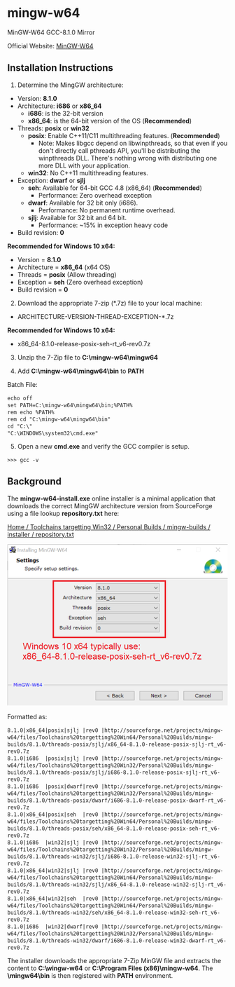 # mingw-w64
MinGW-W64 GCC-8.1.0 Mirror

Official Website: [MinGW-W64](http://mingw-w64.org/doku.php)

## Installation Instructions

1. Determine the MingGW architecture:
  * Version: **8.1.0**
  * Architecture: **i686** or **x86_64**
    * **i686**: is the 32-bit version
    * **x86_64**: is the 64-bit version of the OS (**Recommended**)
  * Threads: **posix** or **win32**
    * **posix**: Enable C++11/C11 multithreading features. (**Recommended**)
       * Note: Makes libgcc depend on libwinpthreads, so that even if you don't directly call pthreads API, you'll be distributing the winpthreads DLL. There's nothing wrong with distributing one more DLL with your application.
    * **win32**: No C++11 multithreading features.
  * Exception: **dwarf** or **sjlj**
    * **seh**: Available for 64-bit GCC 4.8 (x86_64) (**Recommended**)
      * Performance: Zero overhead exception 
    * **dwarf**: Available for 32 bit only (i686).
      * Performance: No permanent runtime overhead.
    * **sjlj**: Available for 32 bit and 64 bit.
      * Performance: ~15% in exception heavy code
  * Build revision: **0**

**Recommended for Windows 10 x64:**
  * Version = **8.1.0**
  * Architecture = **x86_64** (x64 OS)
  * Threads = **posix** (Allow threading)
  * Exception = **seh** (Zero overhead exception)
  * Build revision = **0**

2. Download the appropriate 7-zip (*.7z) file to your local machine:
  * ARCHITECTURE-VERSION-THREAD-EXCEPTION-*.7z

**Recommended for Windows 10 x64:**
  * x86_64-8.1.0-release-posix-seh-rt_v6-rev0.7z

3. Unzip the 7-Zip file to **C:\mingw-w64\mingw64**

4. Add **C:\mingw-w64\mingw64\bin** to **PATH**

Batch File:

```
echo off
set PATH=C:\mingw-w64\mingw64\bin;%PATH%
rem echo %PATH%
rem cd "C:\mingw-w64\mingw64\bin"
cd "C:\"
"C:\WINDOWS\system32\cmd.exe"
```

5. Open a new **cmd.exe** and verify the GCC compiler is setup.

```
>>> gcc -v
```

## Background

The **mingw-w64-install.exe** online installer is a minimal application that downloads the correct MingGW architecture version from SourceForge using a file lookup **repository.txt** here:

[Home / Toolchains targetting Win32 / Personal Builds / mingw-builds / installer / repository.txt](https://sourceforge.net/projects/mingw-w64/files/Toolchains%20targetting%20Win32/Personal%20Builds/mingw-builds/installer/)

![mingw-w64-install.exe](mingw-w64-install.png)

Formatted as:

```
8.1.0|x86_64|posix|sjlj |rev0 |http://sourceforge.net/projects/mingw-w64/files/Toolchains%20targetting%20Win64/Personal%20Builds/mingw-builds/8.1.0/threads-posix/sjlj/x86_64-8.1.0-release-posix-sjlj-rt_v6-rev0.7z
8.1.0|i686  |posix|sjlj |rev0 |http://sourceforge.net/projects/mingw-w64/files/Toolchains%20targetting%20Win32/Personal%20Builds/mingw-builds/8.1.0/threads-posix/sjlj/i686-8.1.0-release-posix-sjlj-rt_v6-rev0.7z
8.1.0|i686  |posix|dwarf|rev0 |http://sourceforge.net/projects/mingw-w64/files/Toolchains%20targetting%20Win32/Personal%20Builds/mingw-builds/8.1.0/threads-posix/dwarf/i686-8.1.0-release-posix-dwarf-rt_v6-rev0.7z
8.1.0|x86_64|posix|seh  |rev0 |http://sourceforge.net/projects/mingw-w64/files/Toolchains%20targetting%20Win64/Personal%20Builds/mingw-builds/8.1.0/threads-posix/seh/x86_64-8.1.0-release-posix-seh-rt_v6-rev0.7z
8.1.0|i686  |win32|sjlj |rev0 |http://sourceforge.net/projects/mingw-w64/files/Toolchains%20targetting%20Win32/Personal%20Builds/mingw-builds/8.1.0/threads-win32/sjlj/i686-8.1.0-release-win32-sjlj-rt_v6-rev0.7z
8.1.0|x86_64|win32|sjlj |rev0 |http://sourceforge.net/projects/mingw-w64/files/Toolchains%20targetting%20Win64/Personal%20Builds/mingw-builds/8.1.0/threads-win32/sjlj/x86_64-8.1.0-release-win32-sjlj-rt_v6-rev0.7z
8.1.0|x86_64|win32|seh  |rev0 |http://sourceforge.net/projects/mingw-w64/files/Toolchains%20targetting%20Win64/Personal%20Builds/mingw-builds/8.1.0/threads-win32/seh/x86_64-8.1.0-release-win32-seh-rt_v6-rev0.7z
8.1.0|i686  |win32|dwarf|rev0 |http://sourceforge.net/projects/mingw-w64/files/Toolchains%20targetting%20Win32/Personal%20Builds/mingw-builds/8.1.0/threads-win32/dwarf/i686-8.1.0-release-win32-dwarf-rt_v6-rev0.7z
```

The installer downloads the appropriate 7-Zip MinGW file and extracts the content to **C:\wingw-w64** or **C:\Program Files (x86)\mingw-w64**. The **<mingw-w64>\mingw64\bin** is then registered with **PATH** environment.
